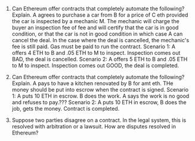 1. Can Ethereum offer contracts that completely automate the following? Explain.
    A agrees to purchase a car from B for a price of C eth provided the car is inspected by a mechanic M. The mechanic will charge the buyer an inspection fee of fee and will certify that the car is in good condition, or that the car is not in good condition in which case A can cancel the deal. In the case where the deal is cancelled, the mechanic's fee is still paid.
    Gas must be paid to run the contract.
    Scenario 1: A offers 4 ETH to B and .05 ETH to M to inspect. Inspection comes out BAD, the deal is cancelled.
    Scenario 2: A offers 5 ETH to B and .05 ETH to M to inspect. Inspection comes out GOOD, the deal is completed.
2. Can Ethereum offer contracts that completely automate the following? Explain.
   A pays to have a kitchen renovated by B for amt eth. THe money should be put into escrow when the contract is signed.
   Scenario 1: A puts 10 ETH in escrow. B does the work. A says the work is no good and refuses to pay.???
   Scenario 2: A puts 10 ETH in escrow, B does the job, gets the money. Contract is completed.

3. Suppose two parties disagree on a contract. In the legal system, this is resolved with arbitration or a lawsuit. How are disputes resolved in Ethereum?

